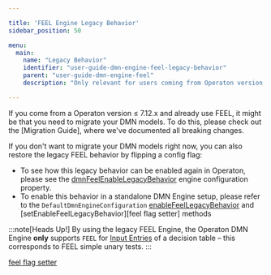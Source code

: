 ```yaml
---

title: 'FEEL Engine Legacy Behavior'
sidebar_position: 50

menu:
  main:
    name: "Legacy Behavior"
    identifier: "user-guide-dmn-engine-feel-legacy-behavior"
    parent: "user-guide-dmn-engine-feel"
    description: "Only relevant for users coming from Operaton version <= 7.12.0"

---
```


If you come from a Operaton version $\leq$ 7.12.x and already use FEEL, it might be that you need to
migrate your DMN models. To do this, please check out the [Migration Guide], where we've documented
all breaking changes.

If you don't want to migrate your DMN models right now, you can also restore the legacy FEEL
behavior by flipping a config flag:

* To see how this legacy behavior can be enabled again in Operaton, please see the
[dmnFeelEnableLegacyBehavior][legacy behavior flag] engine configuration property.
* To enable this behavior in a standalone DMN Engine setup, please refer to the `DefaultDmnEngineConfiguration`
[enableFeelLegacyBehavior][fluent feel flag setter] and [setEnableFeelLegacyBehavior][feel flag setter]
methods

:::note[Heads Up!]
By using the legacy FEEL Engine, the Operaton DMN Engine **only** supports `FEEL` for
<a href="../../../reference/dmn/decision-table/rule.md#input-entry-condition">Input Entries</a> of a decision table – this corresponds to FEEL
simple unary tests.
:::

[legacy behavior flag]: ../../../reference/deployment-descriptors/tags/process-engine.md#dmnFeelEnableLegacyBehavior
[fluent feel flag setter]: ../org/operaton/bpm/dmn/engine/impl/DefaultDmnEngineConfiguration.html#enableFeelLegacyBehavior
[feel flag setter](org/operaton/bpm/dmn/engine/impl/DefaultDmnEngineConfiguration.html#setEnableFeelLegacyBehavior)

